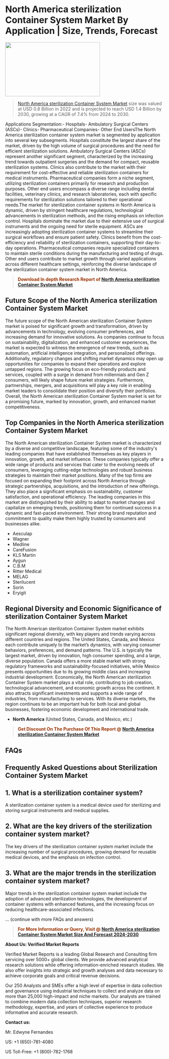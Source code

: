 <p><h1>North America sterilization Container System Market By Application | Size, Trends, Forecast</h1><p><img class="aligncenter size-medium wp-image-105565" src="https://ffe5etoiles.com/wp-content/uploads/2025/01/MST7-300x171.png" alt="" width="300" height="171" /></p><blockquote><p><a href="https://www.verifiedmarketreports.com/download-sample/?rid=565307&utm_source=Github-NA&utm_medium=362" target="_blank">North America sterilization Container System Market</a> size was valued at USD 0.8 Billion in 2022 and is projected to reach USD 1.4 Billion by 2030, growing at a CAGR of 7.4% from 2024 to 2030.</p></blockquote>Applications Segmentation:- Hospitals- Ambulatory Surgical Centers (ASCs)- Clinics- Pharmaceutical Companies- Other End UsersThe North America sterilization container system market is segmented by application into several key subsegments. Hospitals constitute the largest share of the market, driven by the high volume of surgical procedures and the need for efficient sterilization solutions. Ambulatory Surgical Centers (ASCs) represent another significant segment, characterized by the increasing trend towards outpatient surgeries and the demand for compact, reusable sterilization systems. Clinics also contribute to the market with their requirement for cost-effective and reliable sterilization containers for medical instruments. Pharmaceutical companies form a niche segment, utilizing sterilization containers primarily for research and production purposes. Other end users encompass a diverse range including dental facilities, veterinary clinics, and research laboratories, each with specific requirements for sterilization solutions tailored to their operational needs.The market for sterilization container systems in North America is dynamic, driven by stringent healthcare regulations, technological advancements in sterilization methods, and the rising emphasis on infection control. Hospitals dominate the market due to their extensive use of surgical instruments and the ongoing need for sterile equipment. ASCs are increasingly adopting sterilization container systems to streamline their surgical workflows and ensure patient safety. Clinics benefit from the cost-efficiency and reliability of sterilization containers, supporting their day-to-day operations. Pharmaceutical companies require specialized containers to maintain sterile conditions during the manufacturing and testing of drugs. Other end users contribute to market growth through varied applications across different healthcare settings, reinforcing the diverse landscape of the sterilization container system market in North America.</p><blockquote><p><span style="color: #993300;"><strong>Download In depth Research Report of <a href="https://www.verifiedmarketreports.com/download-sample/?rid=565307&utm_source=Github-NA&utm_medium=362">North America sterilization Container System Market</a></strong></span></p></blockquote><h2>Future Scope of the North America sterilization Container System Market</h2><p>The future scope of the North American sterilization Container System market is poised for significant growth and transformation, driven by advancements in technology, evolving consumer preferences, and increasing demand for innovative solutions. As companies continue to focus on sustainability, digitalization, and enhanced customer experiences, the market is expected to witness the emergence of new trends, such as automation, artificial intelligence integration, and personalized offerings. Additionally, regulatory changes and shifting market dynamics may open up opportunities for companies to expand their operations and explore untapped regions. The growing focus on eco-friendly products and services, coupled with a surge in demand from millennials and Gen Z consumers, will likely shape future market strategies. Furthermore, partnerships, mergers, and acquisitions will play a key role in enabling market leaders to consolidate their position and diversify their portfolios. Overall, the North American sterilization Container System market is set for a promising future, marked by innovation, growth, and enhanced market competitiveness.</p><h2>Top Companies in the North America sterilization Container System Market</h2><p>The North American sterilization Container System market is characterized by a diverse and competitive landscape, featuring some of the industry's leading companies that have established themselves as key players in innovation, growth, and market influence. These companies typically offer a wide range of products and services that cater to the evolving needs of consumers, leveraging cutting-edge technologies and robust business strategies to maintain their market positions. Many of the top firms are focused on expanding their footprint across North America through strategic partnerships, acquisitions, and the introduction of new offerings. They also place a significant emphasis on sustainability, customer satisfaction, and operational efficiency. The leading companies in this market are distinguished by their ability to adapt to market changes and capitalize on emerging trends, positioning them for continued success in a dynamic and fast-paced environment. Their strong brand reputation and commitment to quality make them highly trusted by consumers and businesses alike.</p><p><ul><li>Aesculap </li><li> Wagner </li><li> Medline </li><li> CareFusion </li><li> KLS Martin </li><li> Aygun </li><li> C.B.M </li><li> Ritter Medical </li><li> MELAG </li><li> Sterilucent </li><li> Sorin </li><li> Eryigit</li></ul></p><h2>Regional Diversity and Economic Significance of sterilization Container System Market</h2><p>The North American sterilization Container System market exhibits significant regional diversity, with key players and trends varying across different countries and regions. The United States, Canada, and Mexico each contribute uniquely to the market’s dynamics, with varying consumer behaviors, preferences, and demand patterns. The U.S. is typically the largest market, driven by innovation, high consumer spending, and a large, diverse population. Canada offers a more stable market with strong regulatory frameworks and sustainability-focused initiatives, while Mexico presents opportunities due to its growing middle class and increasing industrial development. Economically, the North American sterilization Container System market plays a vital role, contributing to job creation, technological advancement, and economic growth across the continent. It also attracts significant investments and supports a wide range of industries, from manufacturing to services. With its diverse markets, the region continues to be an important hub for both local and global businesses, fostering economic development and international trade.</p><ul> <li><strong>North America</strong> (United States, Canada, and Mexico, etc.)</li></ul><blockquote><p><span style="color: #993300;"><strong>Get Discount On The Purchase Of This Report @ <a href="https://www.verifiedmarketreports.com/ask-for-discount/?rid=565307&utm_source=Github-NA&utm_medium=362">North America sterilization Container System Market</a></strong></span></p></blockquote><h2>FAQs</h2><p><h2>Frequently Asked Questions about Sterilization Container System Market</h1><h2>1. What is a sterilization container system?</div><div></h2><p>A sterilization container system is a medical device used for sterilizing and storing surgical instruments and medical supplies.</p><h2>2. What are the key drivers of the sterilization container system market?</div><div></h2><p>The key drivers of the sterilization container system market include the increasing number of surgical procedures, growing demand for reusable medical devices, and the emphasis on infection control.</p><h2>3. What are the major trends in the sterilization container system market?</div><div></h2><p>Major trends in the sterilization container system market include the adoption of advanced sterilization technologies, the development of container systems with enhanced features, and the increasing focus on reducing healthcare-associated infections.</p>... (continue with more FAQs and answers)</body></html></p><blockquote><p><span style="color: #993300;"><strong>For More Information or Query, Visit @ <a href="https://www.verifiedmarketreports.com/product/sterilization-container-system-market-size-and-forecast/">North America sterilization Container System Market Size And Forecast 2024-2030</a></strong></span></p></blockquote><p><strong>About Us: Verified Market Reports</strong></p><p>Verified Market Reports is a leading Global Research and Consulting firm servicing over 5000+ global clients. We provide advanced analytical research solutions while offering information-enriched research studies. We also offer insights into strategic and growth analyses and data necessary to achieve corporate goals and critical revenue decisions.</p><p>Our 250 Analysts and SMEs offer a high level of expertise in data collection and governance using industrial techniques to collect and analyze data on more than 25,000 high-impact and niche markets. Our analysts are trained to combine modern data collection techniques, superior research methodology, expertise, and years of collective experience to produce informative and accurate research.</p><p><strong>Contact us:</strong></p><p>Mr. Edwyne Fernandes</p><p>US: +1 (650)-781-4080</p><p>US Toll-Free: +1 (800)-782-1768</p>
